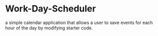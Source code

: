 # Work-Day-Scheduler
a simple calendar application that allows a user to save events for each hour of the day by modifying starter code.
